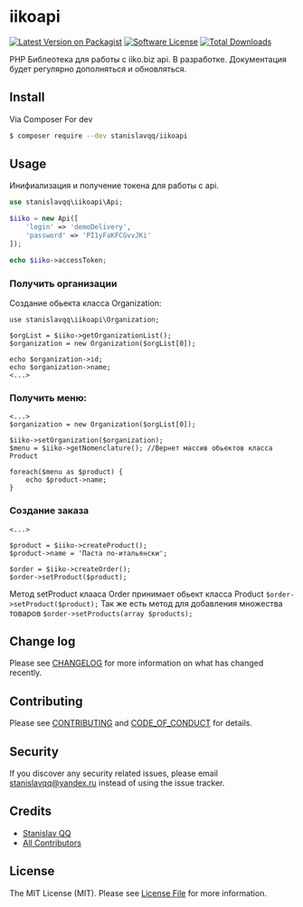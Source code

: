 # iikoapi

[![Latest Version on Packagist][ico-version]][link-packagist]
[![Software License][ico-license]](LICENSE.md)
[![Total Downloads][ico-downloads]][link-downloads]

PHP Библеотека для работы с iiko.biz api.
В разработке. Документация будет регулярно дополняться и обновляться.  

## Install

Via Composer
For dev
``` bash
$ composer require --dev stanislavqq/iikoapi
```

## Usage
Инифиализация и получение токена для работы с api.
``` php
use stanislavqq\iikoapi\Api;

$iiko = new Api([
    'login' => 'demoDelivery',
    'password' => 'PI1yFaKFCGvvJKi'
]);

echo $iiko->accessToken;
```

### Получить организации
Создание обьекта класса Organization: 
```
use stanislavqq\iikoapi\Organization; 

$orgList = $iiko->getOrganizationList();
$organization = new Organization($orgList[0]);

echo $organization->id;
echo $organization->name;
<...>
```

### Получить меню:
```
<...>
$organization = new Organization($orgList[0]);

$iiko->setOrganization($organization);
$menu = $iiko->getNomenclature(); //Вернет массив обьектов класса Product

foreach($menu as $product) {
    echo $product->name;
}
```

### Создание заказа
```
<...>

$product = $iiko->createProduct();
$product->name = 'Паста по-итальянски';

$order = $iiko->createOrder();
$order->setProduct($product);
```
Метод setProduct клааса Order принимает обьект класса Product `$order->setProduct($product);`
Так же есть метод для добавления множества товаров `$order->setProducts(array $products);` 
## Change log

Please see [CHANGELOG](CHANGELOG.md) for more information on what has changed recently.

## Contributing

Please see [CONTRIBUTING](CONTRIBUTING.md) and [CODE_OF_CONDUCT](CODE_OF_CONDUCT.md) for details.

## Security

If you discover any security related issues, please email stanislavqq@yandex.ru instead of using the issue tracker.

## Credits

- [Stanislav QQ][link-author]
- [All Contributors][link-contributors]

## License

The MIT License (MIT). Please see [License File](LICENSE.md) for more information.

[ico-version]: https://img.shields.io/packagist/v/stanislavqq/iikoapi.svg?style=flat-square
[ico-license]: https://img.shields.io/badge/license-MIT-brightgreen.svg?style=flat-square
[ico-scrutinizer]: https://img.shields.io/scrutinizer/coverage/g/stanislavqq/iikoapi.svg?style=flat-square
[ico-code-quality]: https://img.shields.io/scrutinizer/g/stanislavqq/iikoapi.svg?style=flat-square
[ico-downloads]: https://img.shields.io/packagist/dt/stanislavqq/iikoapi.svg?style=flat-square

[link-packagist]: https://packagist.org/packages/stanislavqq/iikoapi
[link-travis]: https://travis-ci.org/stanislavqq/iikoapi
[link-scrutinizer]: https://scrutinizer-ci.com/g/stanislavqq/iikoapi/code-structure
[link-code-quality]: https://scrutinizer-ci.com/g/stanislavqq/iikoapi
[link-downloads]: https://packagist.org/packages/stanislavqq/iikoapi
[link-author]: https://github.com/stanislavqq
[link-contributors]: ../../contributors
